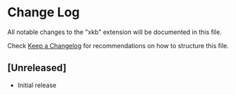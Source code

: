 # Change Log

All notable changes to the "xkb" extension will be documented in this file.

Check [Keep a Changelog](http://keepachangelog.com/) for recommendations on how to structure this file.

## [Unreleased]

- Initial release